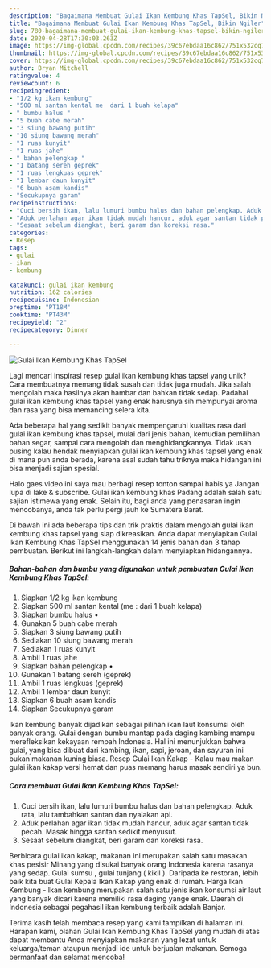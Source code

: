 ```yaml
---
description: "Bagaimana Membuat Gulai Ikan Kembung Khas TapSel, Bikin Ngiler"
title: "Bagaimana Membuat Gulai Ikan Kembung Khas TapSel, Bikin Ngiler"
slug: 780-bagaimana-membuat-gulai-ikan-kembung-khas-tapsel-bikin-ngiler
date: 2020-04-28T17:30:03.263Z
image: https://img-global.cpcdn.com/recipes/39c67ebdaa16c862/751x532cq70/gulai-ikan-kembung-khas-tapsel-foto-resep-utama.jpg
thumbnail: https://img-global.cpcdn.com/recipes/39c67ebdaa16c862/751x532cq70/gulai-ikan-kembung-khas-tapsel-foto-resep-utama.jpg
cover: https://img-global.cpcdn.com/recipes/39c67ebdaa16c862/751x532cq70/gulai-ikan-kembung-khas-tapsel-foto-resep-utama.jpg
author: Bryan Mitchell
ratingvalue: 4
reviewcount: 6
recipeingredient:
- "1/2 kg ikan kembung"
- "500 ml santan kental me  dari 1 buah kelapa"
- " bumbu halus "
- "5 buah cabe merah"
- "3 siung bawang putih"
- "10 siung bawang merah"
- "1 ruas kunyit"
- "1 ruas jahe"
- " bahan pelengkap "
- "1 batang sereh geprek"
- "1 ruas lengkuas geprek"
- "1 lembar daun kunyit"
- "6 buah asam kandis"
- "Secukupnya garam"
recipeinstructions:
- "Cuci bersih ikan, lalu lumuri bumbu halus dan bahan pelengkap. Aduk rata, lalu tambahkan santan dan nyalakan api."
- "Aduk perlahan agar ikan tidak mudah hancur, aduk agar santan tidak pecah. Masak hingga santan sedikit menyusut."
- "Sesaat sebelum diangkat, beri garam dan koreksi rasa."
categories:
- Resep
tags:
- gulai
- ikan
- kembung

katakunci: gulai ikan kembung 
nutrition: 162 calories
recipecuisine: Indonesian
preptime: "PT18M"
cooktime: "PT43M"
recipeyield: "2"
recipecategory: Dinner

---
```



![Gulai Ikan Kembung Khas TapSel](https://img-global.cpcdn.com/recipes/39c67ebdaa16c862/751x532cq70/gulai-ikan-kembung-khas-tapsel-foto-resep-utama.jpg)

Lagi mencari inspirasi resep gulai ikan kembung khas tapsel yang unik? Cara membuatnya memang tidak susah dan tidak juga mudah. Jika salah mengolah maka hasilnya akan hambar dan bahkan tidak sedap. Padahal gulai ikan kembung khas tapsel yang enak harusnya sih mempunyai aroma dan rasa yang bisa memancing selera kita.

Ada beberapa hal yang sedikit banyak mempengaruhi kualitas rasa dari gulai ikan kembung khas tapsel, mulai dari jenis bahan, kemudian pemilihan bahan segar, sampai cara mengolah dan menghidangkannya. Tidak usah pusing kalau hendak menyiapkan gulai ikan kembung khas tapsel yang enak di mana pun anda berada, karena asal sudah tahu triknya maka hidangan ini bisa menjadi sajian spesial.

Halo gaes video ini saya mau berbagi resep tonton sampai habis ya Jangan lupa di lake &amp; subscribe. Gulai ikan kembung khas Padang adalah salah satu sajian istimewa yang enak. Selain itu, bagi anda yang penasaran ingin mencobanya, anda tak perlu pergi jauh ke Sumatera Barat.


Di bawah ini ada beberapa tips dan trik praktis dalam mengolah gulai ikan kembung khas tapsel yang siap dikreasikan. Anda dapat menyiapkan Gulai Ikan Kembung Khas TapSel menggunakan 14 jenis bahan dan 3 tahap pembuatan. Berikut ini langkah-langkah dalam menyiapkan hidangannya.

<!--inarticleads1-->

##### Bahan-bahan dan bumbu yang digunakan untuk pembuatan Gulai Ikan Kembung Khas TapSel:

1. Siapkan 1/2 kg ikan kembung
1. Siapkan 500 ml santan kental (me : dari 1 buah kelapa)
1. Siapkan  bumbu halus •
1. Gunakan 5 buah cabe merah
1. Siapkan 3 siung bawang putih
1. Sediakan 10 siung bawang merah
1. Sediakan 1 ruas kunyit
1. Ambil 1 ruas jahe
1. Siapkan  bahan pelengkap •
1. Gunakan 1 batang sereh (geprek)
1. Ambil 1 ruas lengkuas (geprek)
1. Ambil 1 lembar daun kunyit
1. Siapkan 6 buah asam kandis
1. Siapkan Secukupnya garam


Ikan kembung banyak dijadikan sebagai pilihan ikan laut konsumsi oleh banyak orang. Gulai dengan bumbu mantap pada daging kambing mampu merefleksikan kekayaan rempah Indonesia. Hal ini menunjukkan bahwa gulai, yang bisa dibuat dari kambing, ikan, sapi, jeroan, dan sayuran ini bukan makanan kuning biasa. Resep Gulai Ikan Kakap - Kalau mau makan gulai ikan kakap versi hemat dan puas memang harus masak sendiri ya bun. 

<!--inarticleads2-->

##### Cara membuat Gulai Ikan Kembung Khas TapSel:

1. Cuci bersih ikan, lalu lumuri bumbu halus dan bahan pelengkap. Aduk rata, lalu tambahkan santan dan nyalakan api.
1. Aduk perlahan agar ikan tidak mudah hancur, aduk agar santan tidak pecah. Masak hingga santan sedikit menyusut.
1. Sesaat sebelum diangkat, beri garam dan koreksi rasa.


Berbicara gulai ikan kakap, makanan ini merupakan salah satu masakan khas pesisir Minang yang disukai banyak orang Indonesia karena rasanya yang sedap. Gulai sumsu , gulai tunjang ( kikil ). Daripada ke restoran, lebih baik kita buat Gulai Kepala Ikan Kakap yang enak di rumah. Harga Ikan Kembung - Ikan kembung merupakan salah satu jenis ikan konsumsi air laut yang banyak dicari karena memiliki rasa daging yange enak. Daerah di Indonesia sebagai pegahasil ikan kembung terbaik adalah Banjar. 

Terima kasih telah membaca resep yang kami tampilkan di halaman ini. Harapan kami, olahan Gulai Ikan Kembung Khas TapSel yang mudah di atas dapat membantu Anda menyiapkan makanan yang lezat untuk keluarga/teman ataupun menjadi ide untuk berjualan makanan. Semoga bermanfaat dan selamat mencoba!
